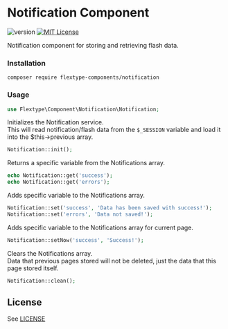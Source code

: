 # Notification Component
![version](https://img.shields.io/badge/version-1.0.0-brightgreen.svg?style=flat-square "Version")
[![MIT License](https://img.shields.io/badge/license-MIT-blue.svg?style=flat-square)](https://github.com/flextype-components/notification/blob/master/LICENSE)

Notification component for storing and retrieving flash data.

### Installation

```
composer require flextype-components/notification
```

### Usage

```php
use Flextype\Component\Notification\Notification;
```

Initializes the Notification service.  
This will read notification/flash data from the `$_SESSION` variable and load it into
the $this->previous array.
```php
Notification::init();
```

Returns a specific variable from the Notifications array.
```php
echo Notification::get('success');
echo Notification::get('errors');
```

Adds specific variable to the Notifications array.
```php
Notification::set('success', 'Data has been saved with success!');
Notification::set('errors', 'Data not saved!');
```

Adds specific variable to the Notifications array for current page.
```php
Notification::setNow('success', 'Success!');
```

Clears the Notifications array.  
Data that previous pages stored will not be deleted, just the data that
this page stored itself.
```php
Notification::clean();
```

## License
See [LICENSE](https://github.com/flextype-components/notification/blob/master/LICENSE)
